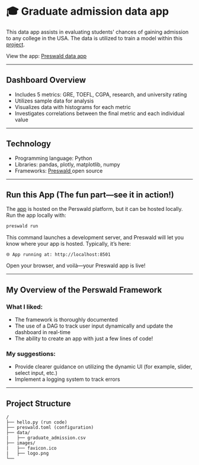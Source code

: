 ﻿# :mortar_board: Graduate admission data app

This data app assists in evaluating students' chances of gaining admission to any college in the USA. The data is utilized to train a model within this 
<a href="https://github.com/noor188/Graduate-Admission-Prediction">project</a>.

View the app: <a href="https://github.com/noor188/Graduate-Admission-Prediction">Preswald data app</a>

--- 

## Dashboard Overview

- Includes 5 metrics: GRE, TOEFL, CGPA, research, and university rating
- Utilizes sample data for analysis
- Visualizes data with histograms for each metric
- Investigates correlations between the final metric and each individual value

--- 

## Technology

- Programming language: Python
- Libraries: pandas, plotly, matplotlib, numpy
- Frameworks: <a href="https://github.com/StructuredLabs/preswald">Preswald </a>open source<br>

--- 

## Run this App (The fun part—see it in action!)

The <a href="https://github.com/noor188/Graduate-Admission-Prediction">app</a> is hosted on the Perswald platform, but it can be hosted locally.
Run the app locally with:

```bash
preswald run
```

This command launches a development server, and Preswald will let you know where your app is hosted. Typically, it’s here:

```
🌐 App running at: http://localhost:8501
```

Open your browser, and voilà—your Preswald app is live!

--- 

## My Overview of the Perswald Framework

### What I liked:

- The framework is thoroughly documented
- The use of a DAG to track user input dynamically and update the dashboard in real-time
- The ability to create an app with just a few lines of code!

### My suggestions:

- Provide clearer guidance on utilizing the dynamic UI (for example, slider, select input, etc.)
- Implement a logging system to track errors

--- 

## Project Structure
```
/
├── hello.py (run code)
├── preswald.toml (configuration)
├── data/
|   ├── graduate_admission.csv
├── images/
|   ├── favicon.ico
|   ├── logo.png 
└──
```

